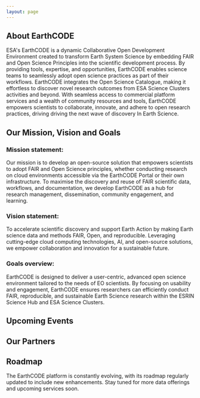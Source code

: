 ```yaml
---
layout: page
---
```


<section class="blue hero">

# About EarthCODE

ESA's EarthCODE is a dynamic Collaborative Open Development Environment created to transform Earth System Science by embedding FAIR and Open Science Principles into the scientific development process. By providing tools, expertise, and opportunities, EarthCODE enables science teams to seamlessly adopt open science practices as part of their workflows. EarthCODE integrates the Open Science Catalogue, making it effortless to discover novel research outcomes from ESA Science Clusters activities and beyond. With seamless access to commercial platform services and a wealth of community resources and tools, EarthCODE empowers scientists to collaborate, innovate, and adhere to open research practices, driving driving the next wave of discovery In Earth Science. 

</section>
<section class="white">

## Our Mission, Vision and Goals

### Mission statement: 
 
Our mission is to develop an open-source solution that empowers scientists to adopt FAIR and Open Science principles, whether conducting research on cloud environments accessible via the EarthCODE Portal or their own infrastructure. To maximise the discovery and reuse of FAIR scientific data, workflows, and documentation, we develop EarthCODE as a hub for research management, dissemination, community engagement, and learning. 

### Vision statement: 
To accelerate scientific discovery and support Earth Action by making Earth science data and methods FAIR, Open, and reproducible. Leveraging cutting-edge cloud computing technologies, AI, and open-source solutions, we empower collaboration and innovation for a sustainable future. 

### Goals overview:
EarthCODE is designed to deliver a user-centric, advanced open science environment tailored to the needs of EO scientists. By focusing on usability and engagement, EarthCODE ensures researchers can efficiently conduct FAIR, reproducible, and sustainable Earth Science research within the ESRIN Science Hub and ESA Science Clusters. 

</section>
<section class="light-grey">

## Upcoming Events

<esa-cards>
  <esa-card
    icon='<svg width="36" height="40" viewBox="0 0 36 40" fill="none" xmlns="http://www.w3.org/2000/svg"><path fill-rule="evenodd" clip-rule="evenodd" d="M31.75 5H28V0.9375C28 0.419766 27.5802 0 27.0625 0H26.4375C25.9198 0 25.5 0.419766 25.5 0.9375V5H10.5V0.9375C10.5 0.419766 10.0802 0 9.5625 0H8.9375C8.41977 0 8 0.419766 8 0.9375V5H4.25C2.17891 5 0.5 6.67891 0.5 8.75V36.25C0.5 38.3211 2.17891 40 4.25 40H31.75C33.8211 40 35.5 38.3211 35.5 36.25V8.75C35.5 6.67891 33.8211 5 31.75 5ZM4.25 7.5H31.75C32.4392 7.5 33 8.06078 33 8.75V12.5H3V8.75C3 8.06078 3.56078 7.5 4.25 7.5ZM4.25 37.5H31.75C32.4392 37.5 33 36.9392 33 36.25V15H3V36.25C3 36.9392 3.56078 37.5 4.25 37.5Z" fill="#003247"/></svg>'
    title="3rd ESA Carbon Science Cluster Meeting"
    description="Meeting dedicated to researchers and scientists involved in ESA Carbon Science Cluster, creating opportunity for projects to present their activities and share common opportunities and challenges related to open science and reasearch data sharing and collaboration."
    date="28-29.01.2025 | Online Meeting"
    action="Event Details"
    link="https://eo4society.esa.int/event/3rd-esa-carbon-science-cluster-meeting/"
 ></esa-card>
 <esa-card
    icon='<svg width="36" height="40" viewBox="0 0 36 40" fill="none" xmlns="http://www.w3.org/2000/svg"><path fill-rule="evenodd" clip-rule="evenodd" d="M31.75 5H28V0.9375C28 0.419766 27.5802 0 27.0625 0H26.4375C25.9198 0 25.5 0.419766 25.5 0.9375V5H10.5V0.9375C10.5 0.419766 10.0802 0 9.5625 0H8.9375C8.41977 0 8 0.419766 8 0.9375V5H4.25C2.17891 5 0.5 6.67891 0.5 8.75V36.25C0.5 38.3211 2.17891 40 4.25 40H31.75C33.8211 40 35.5 38.3211 35.5 36.25V8.75C35.5 6.67891 33.8211 5 31.75 5ZM4.25 7.5H31.75C32.4392 7.5 33 8.06078 33 8.75V12.5H3V8.75C3 8.06078 3.56078 7.5 4.25 7.5ZM4.25 37.5H31.75C32.4392 37.5 33 36.9392 33 36.25V15H3V36.25C3 36.9392 3.56078 37.5 4.25 37.5Z" fill="#003247"/></svg>'
    title="EGU General Assembly 2025"
    description="Meet EarthCODE team at the a forum addressed to scientists from all over the world, discover their work and discuss the ideas with experts in all fields of geoscience."
    date="27.04-02.05.2025 | Vienna, Austria"
    action="Event Details"
    link="https://www.egu25.eu/"
  ></esa-card>
  <esa-card
    icon='<svg width="36" height="40" viewBox="0 0 36 40" fill="none" xmlns="http://www.w3.org/2000/svg"><path fill-rule="evenodd" clip-rule="evenodd" d="M31.75 5H28V0.9375C28 0.419766 27.5802 0 27.0625 0H26.4375C25.9198 0 25.5 0.419766 25.5 0.9375V5H10.5V0.9375C10.5 0.419766 10.0802 0 9.5625 0H8.9375C8.41977 0 8 0.419766 8 0.9375V5H4.25C2.17891 5 0.5 6.67891 0.5 8.75V36.25C0.5 38.3211 2.17891 40 4.25 40H31.75C33.8211 40 35.5 38.3211 35.5 36.25V8.75C35.5 6.67891 33.8211 5 31.75 5ZM4.25 7.5H31.75C32.4392 7.5 33 8.06078 33 8.75V12.5H3V8.75C3 8.06078 3.56078 7.5 4.25 7.5ZM4.25 37.5H31.75C32.4392 37.5 33 36.9392 33 36.25V15H3V36.25C3 36.9392 3.56078 37.5 4.25 37.5Z" fill="#003247"/></svg>'
    title="Living Planet Symposium 2025"
    description="Held every three years, ESA’s Living Planet Symposia are among the world’s premier events on Earth observation."
    date="23—27.06.2025 | Vienna, Austria"
    action="Event Details"
    link="https://lps25.esa.int/"
  ></esa-card>
</esa-cards>
</section>
<section class="white">

# Our Partners
  <esa-cards>
    <esa-card
      icon="<img src='https://esa-earthcode.github.io/portal-assets/partners/BC_cropped.png' height='40' style='max-width: 100%; object-fit: contain' />"
      title="Brockmann Consult"
      description="Integrating DeepESDL Platform into EarthCODE enabling machine-learning and artificial intelligence workflows"
      action="Visit website"
      link="https://www.brockmann-consult.de/"
    ></esa-card>
    <esa-card
      icon="<img src='https://esa-earthcode.github.io/portal-assets/partners/EOX_cropped.png' height='40' style='max-width: 100%; object-fit: contain' />"
      title="EOX"
      description="Championing FAIR and Open-Science principles and bringing Euro Data Cube and the Open-Science Catalog to EarthCODE as well as developing the EarthCODE portal"
      action="Visit website"
      link="https://eox.at/"
    ></esa-card>
    <esa-card
      icon="<img src='https://esa-earthcode.github.io/portal-assets/partners/Lampata_cropped.png' height='40' style='max-width: 100%; object-fit: contain' />"
      title="Lampata"
      description="Leading science community communication and deploying Pangeo for EarthCODE collaboration"
      action="Visit website"
      link="https://www.lampata.eu/"
    ></esa-card>
    <esa-card
      icon="<img src='https://esa-earthcode.github.io/portal-assets/partners/PANGEO_cropped.png' height='40' style='max-width: 100%; object-fit: contain' />"
      title="Pangeo"
      description="Building community, guides, and bringing the Pangeo Ecosystem to power EarthCODE"
      action="Visit website"
      link="https://www.pangeo.io/"
    ></esa-card>
    <esa-card
      icon="<img src='https://esa-earthcode.github.io/portal-assets/partners/Telespazio_cropped.png' height='40' style='max-width: 100%; object-fit: contain' />"
      title="Telespazio"
      description="Leading project management and technical innovation, driving EarthCODE’s success with cutting-edge EO expertise"
      action="Visit website"
      link="https://www.telespazio.com"
    ></esa-card>
    <esa-card
      icon="<img src='https://esa-earthcode.github.io/portal-assets/partners/VITO_cropped.png' height='40' style='max-width: 100%; object-fit: contain' />"
      title="Vito"
      description="Powering EarthCODE by deploying the OpenEO Platform for standardzied Earth Observation workflows"
      action="Visit website"
      link="https://vito.be/en"
    ></esa-card>
  </esa-cards>
</section>
<section class="dark">

## Roadmap 

The EarthCODE platform is constantly evolving, with its roadmap regularly updated to include new enhancements. Stay tuned for more data offerings and upcoming services soon. 

<esa-cards carousel>
  <esa-card
    compact
    overline="Year 1"
    image="data:image/svg+xml,%3Csvg width='800' height='600' xmlns='http://www.w3.org/2000/svg'%3E%3Crect width='800' height='600' fill='%230b1d26' /%3E%3C/svg%3E"
    tag="Ongoing"
    tag-color="#0091C6"
    title="Foundational Development"
    description='<h4 style="display: flex;align-items:center;gap:12px"><svg width="18" height="18" viewBox="0 0 20 23" fill="none" xmlns="http://www.w3.org/2000/svg"><path d="M9.81333 2.83341L10.3467 5.50008H17.3333V13.5001H12.8533L12.32 10.8334H2.66667V2.83341H9.81333ZM12 0.166748H0V22.8334H2.66667V13.5001H10.1333L10.6667 16.1667H20V2.83341H12.5333L12 0.166748Z" fill="#434C51"/></svg> OBJECTIVE:</h4><p>Establish core architecture and user-centric design</p>
    <h4 style="display: flex;align-items:center;gap:12px"><svg width="18" height="18" viewBox="0 0 24 25" fill="none" xmlns="http://www.w3.org/2000/svg"><path d="M21.3333 3.16667H18.6667V0.5H5.33333V3.16667H2.66667C1.2 3.16667 0 4.36667 0 5.83333V7.16667C0 10.5667 2.56 13.34 5.85333 13.7533C6.69333 15.7533 8.49333 17.26 10.6667 17.7V21.8333H5.33333V24.5H18.6667V21.8333H13.3333V17.7C15.5067 17.26 17.3067 15.7533 18.1467 13.7533C21.44 13.34 24 10.5667 24 7.16667V5.83333C24 4.36667 22.8 3.16667 21.3333 3.16667ZM2.66667 7.16667V5.83333H5.33333V10.9267C3.78667 10.3667 2.66667 8.9 2.66667 7.16667ZM12 15.1667C9.8 15.1667 8 13.3667 8 11.1667V3.16667H16V11.1667C16 13.3667 14.2 15.1667 12 15.1667ZM21.3333 7.16667C21.3333 8.9 20.2133 10.3667 18.6667 10.9267V5.83333H21.3333V7.16667Z" fill="#434C51"/></svg> OUTCOME:</h4><p>    outcome="Develop the EarthCODE architecture catering to the needs of the ESA Earth System Science activities; identify and procure services and technologies; pursue synergies with open-source communities and and coordination with other initiaitves (EOEPCA+, APEx)</p>'
  ></esa-card>
    <esa-card
    compact
    overline="Year 2"
    image="data:image/svg+xml,%3Csvg width='800' height='600' xmlns='http://www.w3.org/2000/svg'%3E%3Crect width='800' height='600' fill='%230b1d26' /%3E%3C/svg%3E"
    tag="Coming Up"
    tag-color="#55869E"
    title="Initial Platform Deployment"
    description='<h4 style="display: flex;align-items:center;gap:12px"><svg width="18" height="18" viewBox="0 0 20 23" fill="none" xmlns="http://www.w3.org/2000/svg"><path d="M9.81333 2.83341L10.3467 5.50008H17.3333V13.5001H12.8533L12.32 10.8334H2.66667V2.83341H9.81333ZM12 0.166748H0V22.8334H2.66667V13.5001H10.1333L10.6667 16.1667H20V2.83341H12.5333L12 0.166748Z" fill="#434C51"/></svg> OBJECTIVE:</h4><p>Deploy an MVP (minimum viable product) to selected users</p>
    <h4 style="display: flex;align-items:center;gap:12px"><svg width="18" height="18" viewBox="0 0 24 25" fill="none" xmlns="http://www.w3.org/2000/svg"><path d="M21.3333 3.16667H18.6667V0.5H5.33333V3.16667H2.66667C1.2 3.16667 0 4.36667 0 5.83333V7.16667C0 10.5667 2.56 13.34 5.85333 13.7533C6.69333 15.7533 8.49333 17.26 10.6667 17.7V21.8333H5.33333V24.5H18.6667V21.8333H13.3333V17.7C15.5067 17.26 17.3067 15.7533 18.1467 13.7533C21.44 13.34 24 10.5667 24 7.16667V5.83333C24 4.36667 22.8 3.16667 21.3333 3.16667ZM2.66667 7.16667V5.83333H5.33333V10.9267C3.78667 10.3667 2.66667 8.9 2.66667 7.16667ZM12 15.1667C9.8 15.1667 8 13.3667 8 11.1667V3.16667H16V11.1667C16 13.3667 14.2 15.1667 12 15.1667ZM21.3333 7.16667C21.3333 8.9 20.2133 10.3667 18.6667 10.9267V5.83333H21.3333V7.16667Z" fill="#434C51"/></svg> OUTCOME:</h4><p>Launch the Portal with core features such as data discovery, workflow management, and integration with cloud computing services; provide tutorials, documentation, and training to ensure efficient onboarding; begin community-building initiatives to engage early adopters and collect feedback; first reproducibility demonstrations</p>'
  ></esa-card>
    <esa-card
    compact
    overline="Year 2+"
    image="data:image/svg+xml,%3Csvg width='800' height='600' xmlns='http://www.w3.org/2000/svg'%3E%3Crect width='800' height='600' fill='%230b1d26' /%3E%3C/svg%3E"
    tag="Coming Up"
    tag-color="#55869E"
    title="Community Expansion and Open Access"
    description='<h4 style="display: flex;align-items:center;gap:12px"><svg width="18" height="18" viewBox="0 0 20 23" fill="none" xmlns="http://www.w3.org/2000/svg"><path d="M9.81333 2.83341L10.3467 5.50008H17.3333V13.5001H12.8533L12.32 10.8334H2.66667V2.83341H9.81333ZM12 0.166748H0V22.8334H2.66667V13.5001H10.1333L10.6667 16.1667H20V2.83341H12.5333L12 0.166748Z" fill="#434C51"/></svg> OBJECTIVE:</h4><p>Foster collaboration and broaden community access</p>
    <h4 style="display: flex;align-items:center;gap:12px"><svg width="18" height="18" viewBox="0 0 24 25" fill="none" xmlns="http://www.w3.org/2000/svg"><path d="M21.3333 3.16667H18.6667V0.5H5.33333V3.16667H2.66667C1.2 3.16667 0 4.36667 0 5.83333V7.16667C0 10.5667 2.56 13.34 5.85333 13.7533C6.69333 15.7533 8.49333 17.26 10.6667 17.7V21.8333H5.33333V24.5H18.6667V21.8333H13.3333V17.7C15.5067 17.26 17.3067 15.7533 18.1467 13.7533C21.44 13.34 24 10.5667 24 7.16667V5.83333C24 4.36667 22.8 3.16667 21.3333 3.16667ZM2.66667 7.16667V5.83333H5.33333V10.9267C3.78667 10.3667 2.66667 8.9 2.66667 7.16667ZM12 15.1667C9.8 15.1667 8 13.3667 8 11.1667V3.16667H16V11.1667C16 13.3667 14.2 15.1667 12 15.1667ZM21.3333 7.16667C21.3333 8.9 20.2133 10.3667 18.6667 10.9267V5.83333H21.3333V7.16667Z" fill="#434C51"/></svg> OUTCOME:</h4><p>Open the platform to the wider scientific community with features for open access, publishing, and citation of scientific outputs; build a library of open-source resources, including reusable code and example workflows; strengthen community engagement through events, forums, and collaboration tools</p>'
  ></esa-card>
    <esa-card
    compact
    overline="Year 3+"
    image="data:image/svg+xml,%3Csvg width='800' height='600' xmlns='http://www.w3.org/2000/svg'%3E%3Crect width='800' height='600' fill='%230b1d26' /%3E%3C/svg%3E"
    tag="Coming Up"
    tag-color="#55869E"
    title="Enhance scalability and functionality"
    description='<h4 style="display: flex;align-items:center;gap:12px"><svg width="18" height="18" viewBox="0 0 20 23" fill="none" xmlns="http://www.w3.org/2000/svg"><path d="M9.81333 2.83341L10.3467 5.50008H17.3333V13.5001H12.8533L12.32 10.8334H2.66667V2.83341H9.81333ZM12 0.166748H0V22.8334H2.66667V13.5001H10.1333L10.6667 16.1667H20V2.83341H12.5333L12 0.166748Z" fill="#434C51"/></svg> OBJECTIVE:</h4><p>Expand features and refine scalability</p>
    <h4 style="display: flex;align-items:center;gap:12px"><svg width="18" height="18" viewBox="0 0 24 25" fill="none" xmlns="http://www.w3.org/2000/svg"><path d="M21.3333 3.16667H18.6667V0.5H5.33333V3.16667H2.66667C1.2 3.16667 0 4.36667 0 5.83333V7.16667C0 10.5667 2.56 13.34 5.85333 13.7533C6.69333 15.7533 8.49333 17.26 10.6667 17.7V21.8333H5.33333V24.5H18.6667V21.8333H13.3333V17.7C15.5067 17.26 17.3067 15.7533 18.1467 13.7533C21.44 13.34 24 10.5667 24 7.16667V5.83333C24 4.36667 22.8 3.16667 21.3333 3.16667ZM2.66667 7.16667V5.83333H5.33333V10.9267C3.78667 10.3667 2.66667 8.9 2.66667 7.16667ZM12 15.1667C9.8 15.1667 8 13.3667 8 11.1667V3.16667H16V11.1667C16 13.3667 14.2 15.1667 12 15.1667ZM21.3333 7.16667C21.3333 8.9 20.2133 10.3667 18.6667 10.9267V5.83333H21.3333V7.16667Z" fill="#434C51"/></svg> OUTCOME:</h4><p>Incorporate additional platform services and applications to meet diverse project needs; integrate more advanced tools for automation, complex analyses, and machine learning workflows; enhance reproducibility capabilities; demonstrate reproducible workflows across multiple platforms</p>'
  ></esa-card>
    <esa-card
    compact
    overline="Year 4+"
    image="data:image/svg+xml,%3Csvg width='800' height='600' xmlns='http://www.w3.org/2000/svg'%3E%3Crect width='800' height='600' fill='%230b1d26' /%3E%3C/svg%3E"
    tag="Coming Up"
    tag-color="#55869E"
    title="Long-Term Sustainability and Growth"
    description='<h4 style="display: flex;align-items:center;gap:12px"><svg width="18" height="18" viewBox="0 0 20 23" fill="none" xmlns="http://www.w3.org/2000/svg"><path d="M9.81333 2.83341L10.3467 5.50008H17.3333V13.5001H12.8533L12.32 10.8334H2.66667V2.83341H9.81333ZM12 0.166748H0V22.8334H2.66667V13.5001H10.1333L10.6667 16.1667H20V2.83341H12.5333L12 0.166748Z" fill="#434C51"/></svg> OBJECTIVE:</h4><p>Ensure sustainability and adaptability for future needs</p>
    <h4 style="display: flex;align-items:center;gap:12px"><svg width="18" height="18" viewBox="0 0 24 25" fill="none" xmlns="http://www.w3.org/2000/svg"><path d="M21.3333 3.16667H18.6667V0.5H5.33333V3.16667H2.66667C1.2 3.16667 0 4.36667 0 5.83333V7.16667C0 10.5667 2.56 13.34 5.85333 13.7533C6.69333 15.7533 8.49333 17.26 10.6667 17.7V21.8333H5.33333V24.5H18.6667V21.8333H13.3333V17.7C15.5067 17.26 17.3067 15.7533 18.1467 13.7533C21.44 13.34 24 10.5667 24 7.16667V5.83333C24 4.36667 22.8 3.16667 21.3333 3.16667ZM2.66667 7.16667V5.83333H5.33333V10.9267C3.78667 10.3667 2.66667 8.9 2.66667 7.16667ZM12 15.1667C9.8 15.1667 8 13.3667 8 11.1667V3.16667H16V11.1667C16 13.3667 14.2 15.1667 12 15.1667ZM21.3333 7.16667C21.3333 8.9 20.2133 10.3667 18.6667 10.9267V5.83333H21.3333V7.16667Z" fill="#434C51"/></svg> OUTCOME:</h4><p>Establish a governance model for long-term maintenance and evolution; continuously add new platform services and refine existing tools based on user feedback and evolving scientific challenges; integrate advanced technologies such as AI and advanced visualisation, enhance scalability and capabilities</p>'
  ></esa-card>
</esa-cards>

</section>
